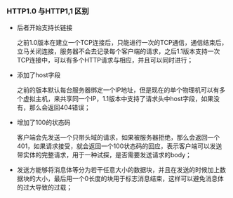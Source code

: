 ### HTTP1.0 与HTTP1,1  区别

- 后者开始支持长链接

  之前1.0版本在建立一个TCP连接后，只能进行一次的TCP通信，通信结束后，立马关闭连接，服务器不会去记录每个客户端的请求，之后1.1版本支持一次TCP连接中，可以有多个HTTP请求与相应，并且可以同时进行；

- 添加了host字段

  之前的版本默认每台服务器绑定一个IP地址，但是现在的单个物理机可以有多个虚拟主机，来共享同一个IP，1.1版本中支持了请求头中host字段，如果没有，那么会返回404错误；

- 增加了100的状态码

  客户端会先发送一个只带头域的请求，如果被服务器拒绝，那么会返回一个401，如果请求接受，就会返回一个100状态码的回应，表示客户端可以发送带实体的完整请求，用于一种试探，是否需要发送请求的body；

- 发送方能够将消息体等分为若干任意大小的数据块，并且在发送的时候加上数据块的大小，最后用一个0长度的块用于标志消息结束，这样可以避免消息体的过大导致的过载；


